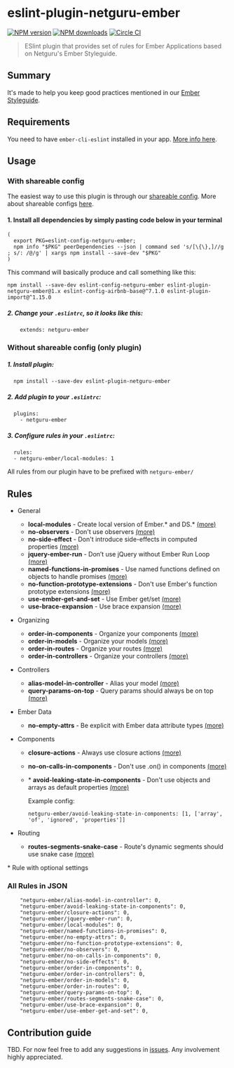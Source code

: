 # eslint-plugin-netguru-ember

[![NPM version](https://img.shields.io/npm/v/eslint-plugin-netguru-ember.svg?style=flat)](https://npmjs.org/package/eslint-plugin-netguru-ember)
[![NPM downloads](https://img.shields.io/npm/dm/eslint-plugin-netguru-ember.svg?style=flat)](https://npmjs.org/package/eslint-plugin-netguru-ember)
[![Circle CI](https://circleci.com/gh/netguru/eslint-plugin-netguru-ember.svg?style=svg&circle-token=58c1b942a91ecd67eed15502a5df51b3d1504f35)](https://circleci.com/gh/netguru/eslint-plugin-netguru-ember)

> ESlint plugin that provides set of rules for Ember Applications based on Netguru's Ember Styleguide.

## Summary

It's made to help you keep good practices mentioned in our [Ember Styleguide](https://github.com/netguru/ember-styleguide).

## Requirements

You need to have `ember-cli-eslint` installed in your app. [More info here](https://github.com/ember-cli/ember-cli-eslint).

## Usage

### With shareable config

The easiest way to use this plugin is through our [shareable config](https://github.com/netguru/eslint-config-netguru-ember). More about shareable configs [here](http://eslint.org/docs/developer-guide/shareable-configs.html).

#### 1. Install all dependencies by simply pasting code below in your terminal

```shell
(
  export PKG=eslint-config-netguru-ember;
  npm info "$PKG" peerDependencies --json | command sed 's/[\{\},]//g ; s/: /@/g' | xargs npm install --save-dev "$PKG"
)
```

This command will basically produce and call something like this:

```
npm install --save-dev eslint-config-netguru-ember eslint-plugin-netguru-ember@1.x eslint-config-airbnb-base@^7.1.0 eslint-plugin-import@^1.15.0
```

##### 2. Change your `.eslintrc`, so it looks like this:

  ```shell
      extends: netguru-ember
  ```

### Without shareable config (only plugin)

##### 1. Install plugin:

  ```shell
    npm install --save-dev eslint-plugin-netguru-ember
  ```

##### 2. Add plugin to your `.eslintrc`:

  ```shell
    plugins:
      - netguru-ember
  ```
##### 3. Configure rules in your `.eslintrc`:

  ```shell
    rules:
    - netguru-ember/local-modules: 1
  ```

All rules from our plugin have to be prefixed with `netguru-ember/`

## Rules

* General
  * **local-modules** - Create local version of Ember.* and DS.* [(more)](https://github.com/netguru/ember-styleguide#create-local-version-of-ember-and-ds)
  * **no-observers** - Don't use observers [(more)](https://github.com/netguru/ember-styleguide#dont-use-observers)
  * **no-side-effect** - Don't introduce side-effects in computed properties [(more)](https://github.com/netguru/ember-styleguide#dont-introduce-side-effects-in-computed-properties)
  * **jquery-ember-run** - Don’t use jQuery without Ember Run Loop [(more)](https://github.com/netguru/ember-styleguide#dont-use-jquery-without-ember-run-loop)
  * **named-functions-in-promises** - Use named functions defined on objects to handle promises [(more)](https://github.com/netguru/ember-styleguide#use-named-functions-defined-on-objects-to-handle-promises)
  * **no-function-prototype-extensions** - Don't use Ember's function prototype extensions [(more)](https://github.com/netguru/ember-styleguide#do-not-use-embers-function-prototype-extensions)
  * **use-ember-get-and-set** - Use Ember get/set [(more)](https://github.com/netguru/ember-styleguide#use-emberget-and-emberset)
  * **use-brace-expansion** - Use brace expansion [(more)](https://github.com/netguru/ember-styleguide#use-brace-expansion)

* Organizing
  * **order-in-components** - Organize your components [(more)](https://github.com/netguru/ember-styleguide#organize-your-components)
  * **order-in-models** - Organize your models [(more)](https://github.com/netguru/ember-styleguide#organize-your-models)
  * **order-in-routes** - Organize your routes [(more)](https://github.com/netguru/ember-styleguide#organize-your-routes)
  * **order-in-controllers** - Organize your controllers [(more)](https://github.com/netguru/ember-styleguide#organize-your-controllers)

* Controllers
  * **alias-model-in-controller** - Alias your model [(more)](https://github.com/netguru/ember-styleguide#alias-your-model)
  * **query-params-on-top** - Query params should always be on top [(more)](https://github.com/netguru/ember-styleguide#query-params-should-always-be-on-top)

* Ember Data
  * **no-empty-attrs** - Be explicit with Ember data attribute types [(more)](https://github.com/netguru/ember-styleguide#be-explicit-with-ember-data-attribute-types)

* Components
  * **closure-actions** - Always use closure actions [(more)](https://github.com/netguru/ember-styleguide#closure-actions)
  * **no-on-calls-in-components** - Don't use .on() in components [(more)](https://github.com/netguru/ember-styleguide#dont-use-on-calls-as-components-values)
  * \* **avoid-leaking-state-in-components** - Don't use objects and arrays as default properties [(more)](https://github.com/netguru/ember-styleguide#avoid-leaking-state)

    Example config:
    ```
    netguru-ember/avoid-leaking-state-in-components: [1, ['array', 'of', 'ignored', 'properties']]
    ```


* Routing
  * **routes-segments-snake-case** - Route's dynamic segments should use snake case [(more)](https://github.com/netguru/ember-styleguide#route-naming)

\* Rule with optional settings

### All Rules in JSON

```
    "netguru-ember/alias-model-in-controller": 0,
    "netguru-ember/avoid-leaking-state-in-components": 0,
    "netguru-ember/closure-actions": 0,
    "netguru-ember/jquery-ember-run": 0,
    "netguru-ember/local-modules": 0,
    "netguru-ember/named-functions-in-promises": 0,
    "netguru-ember/no-empty-attrs": 0,
    "netguru-ember/no-function-prototype-extensions": 0,
    "netguru-ember/no-observers": 0,
    "netguru-ember/no-on-calls-in-components": 0,
    "netguru-ember/no-side-effects": 0,
    "netguru-ember/order-in-components": 0,
    "netguru-ember/order-in-controllers": 0,
    "netguru-ember/order-in-models": 0,
    "netguru-ember/order-in-routes": 0,
    "netguru-ember/query-params-on-top": 0,
    "netguru-ember/routes-segments-snake-case": 0,
    "netguru-ember/use-brace-expansion": 0,
    "netguru-ember/use-ember-get-and-set": 0,
```

## Contribution guide

TBD. For now feel free to add any suggestions in [issues](https://github.com/netguru/eslint-plugin-netguru-ember/issues). Any involvement highly appreciated.
